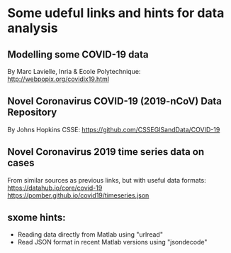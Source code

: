 # Some udeful links and hints for data analysis
## Modelling some COVID-19 data
By Marc Lavielle, Inria & Ecole Polytechnique: http://webpopix.org/covidix19.html

## Novel Coronavirus COVID-19 (2019-nCoV) Data Repository
By Johns Hopkins CSSE: https://github.com/CSSEGISandData/COVID-19

## Novel Coronavirus 2019 time series data on cases
From similar sources as previous links, but with useful data formats:
https://datahub.io/core/covid-19
https://pomber.github.io/covid19/timeseries.json

## sxome hints:
* Reading data directly from Matlab using "urlread"
* Read JSON format in recent Matlab versions using "jsondecode"
